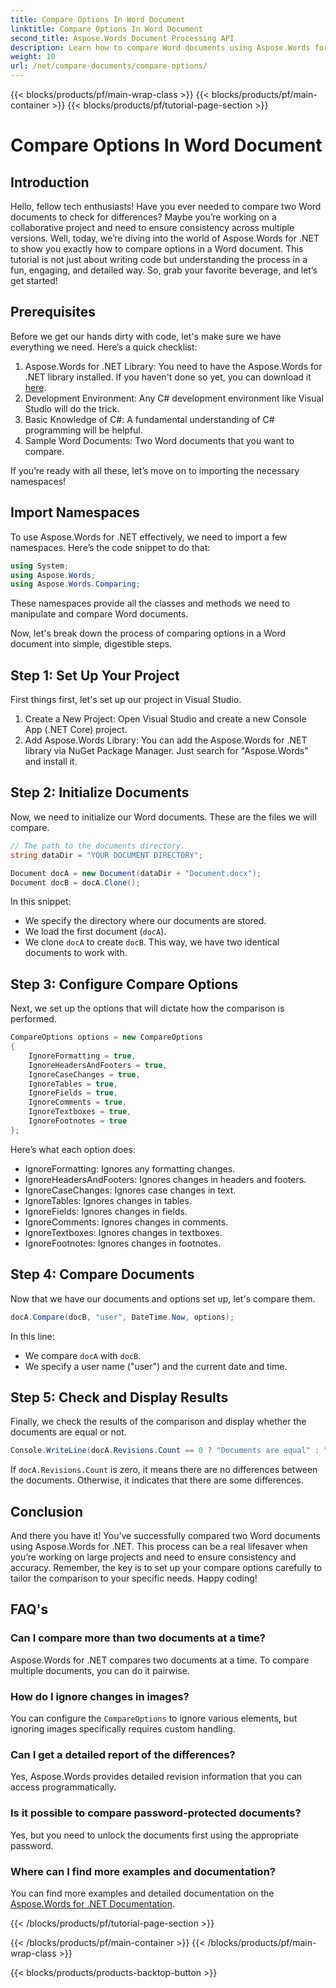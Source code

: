 ```yaml
---
title: Compare Options In Word Document
linktitle: Compare Options In Word Document
second_title: Aspose.Words Document Processing API
description: Learn how to compare Word documents using Aspose.Words for .NET with our step-by-step guide. Ensure document consistency effortlessly.
weight: 10
url: /net/compare-documents/compare-options/
---
```


{{< blocks/products/pf/main-wrap-class >}}
{{< blocks/products/pf/main-container >}}
{{< blocks/products/pf/tutorial-page-section >}}

# Compare Options In Word Document

## Introduction

Hello, fellow tech enthusiasts! Have you ever needed to compare two Word documents to check for differences? Maybe you’re working on a collaborative project and need to ensure consistency across multiple versions. Well, today, we’re diving into the world of Aspose.Words for .NET to show you exactly how to compare options in a Word document. This tutorial is not just about writing code but understanding the process in a fun, engaging, and detailed way. So, grab your favorite beverage, and let’s get started!

## Prerequisites

Before we get our hands dirty with code, let's make sure we have everything we need. Here’s a quick checklist:

1. Aspose.Words for .NET Library: You need to have the Aspose.Words for .NET library installed. If you haven't done so yet, you can download it [here](https://releases.aspose.com/words/net/).
2. Development Environment: Any C# development environment like Visual Studio will do the trick.
3. Basic Knowledge of C#: A fundamental understanding of C# programming will be helpful.
4. Sample Word Documents: Two Word documents that you want to compare.

If you’re ready with all these, let’s move on to importing the necessary namespaces!

## Import Namespaces

To use Aspose.Words for .NET effectively, we need to import a few namespaces. Here’s the code snippet to do that:

```csharp
using System;
using Aspose.Words;
using Aspose.Words.Comparing;
```

These namespaces provide all the classes and methods we need to manipulate and compare Word documents.

Now, let's break down the process of comparing options in a Word document into simple, digestible steps.

## Step 1: Set Up Your Project

First things first, let's set up our project in Visual Studio.

1. Create a New Project: Open Visual Studio and create a new Console App (.NET Core) project.
2. Add Aspose.Words Library: You can add the Aspose.Words for .NET library via NuGet Package Manager. Just search for "Aspose.Words" and install it.

## Step 2: Initialize Documents

Now, we need to initialize our Word documents. These are the files we will compare.

```csharp
// The path to the documents directory.
string dataDir = "YOUR DOCUMENT DIRECTORY";

Document docA = new Document(dataDir + "Document.docx");
Document docB = docA.Clone();
```

In this snippet:
- We specify the directory where our documents are stored.
- We load the first document (`docA`).
- We clone `docA` to create `docB`. This way, we have two identical documents to work with.

## Step 3: Configure Compare Options

Next, we set up the options that will dictate how the comparison is performed.

```csharp
CompareOptions options = new CompareOptions
{
	IgnoreFormatting = true,
	IgnoreHeadersAndFooters = true,
	IgnoreCaseChanges = true,
	IgnoreTables = true,
	IgnoreFields = true,
	IgnoreComments = true,
	IgnoreTextboxes = true,
	IgnoreFootnotes = true
};
```

Here’s what each option does:
- IgnoreFormatting: Ignores any formatting changes.
- IgnoreHeadersAndFooters: Ignores changes in headers and footers.
- IgnoreCaseChanges: Ignores case changes in text.
- IgnoreTables: Ignores changes in tables.
- IgnoreFields: Ignores changes in fields.
- IgnoreComments: Ignores changes in comments.
- IgnoreTextboxes: Ignores changes in textboxes.
- IgnoreFootnotes: Ignores changes in footnotes.

## Step 4: Compare Documents

Now that we have our documents and options set up, let's compare them.

```csharp
docA.Compare(docB, "user", DateTime.Now, options);
```

In this line:
- We compare `docA` with `docB`.
- We specify a user name ("user") and the current date and time.

## Step 5: Check and Display Results

Finally, we check the results of the comparison and display whether the documents are equal or not.

```csharp
Console.WriteLine(docA.Revisions.Count == 0 ? "Documents are equal" : "Documents are not equal");
```

If `docA.Revisions.Count` is zero, it means there are no differences between the documents. Otherwise, it indicates that there are some differences.

## Conclusion

And there you have it! You’ve successfully compared two Word documents using Aspose.Words for .NET. This process can be a real lifesaver when you’re working on large projects and need to ensure consistency and accuracy. Remember, the key is to set up your compare options carefully to tailor the comparison to your specific needs. Happy coding!

## FAQ's

### Can I compare more than two documents at a time?  
Aspose.Words for .NET compares two documents at a time. To compare multiple documents, you can do it pairwise.

### How do I ignore changes in images?  
You can configure the `CompareOptions` to ignore various elements, but ignoring images specifically requires custom handling.

### Can I get a detailed report of the differences?  
Yes, Aspose.Words provides detailed revision information that you can access programmatically.

### Is it possible to compare password-protected documents?  
Yes, but you need to unlock the documents first using the appropriate password.

### Where can I find more examples and documentation?  
You can find more examples and detailed documentation on the [Aspose.Words for .NET Documentation](https://reference.aspose.com/words/net/).

{{< /blocks/products/pf/tutorial-page-section >}}

{{< /blocks/products/pf/main-container >}}
{{< /blocks/products/pf/main-wrap-class >}}

{{< blocks/products/products-backtop-button >}}
